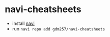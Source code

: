 # navi-cheatsheets

- install [navi](https://github.com/denisidoro/navi)
- run `navi repo add gdm257/navi-cheatsheets`
